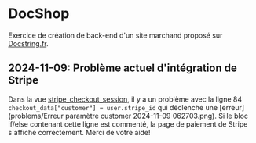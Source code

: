 # DocShop
Exercice de création de back-end d'un site marchand proposé sur [Docstring.fr](www.docstring.fr).

## 2024-11-09: Problème actuel d'intégration de Stripe
Dans la vue [stripe_checkout_session](store/views.py), il y a un problème avec la ligne 84
`checkout_data["customer"] = user.stripe_id` qui déclenche une [erreur](problems/Erreur paramètre customer 2024-11-09 062703.png).
Si le bloc if/else contenant cette ligne est commenté, la page de paiement de Stripe s'affiche correctement.
Merci de votre aide!
